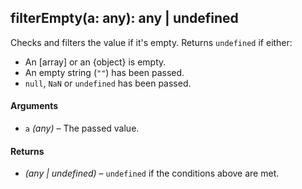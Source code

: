 ## filterEmpty(a: any): any | undefined

Checks and filters the value if it's empty. Returns `undefined` if either:

* An [array] or an {object} is empty.
* An empty string (`""`) has been passed.
* `null`, `NaN` or `undefined` has been passed.

#### Arguments

* `a` *(any)* – The passed value.

#### Returns

* *(any | undefined)* – `undefined` if the conditions above are met.
